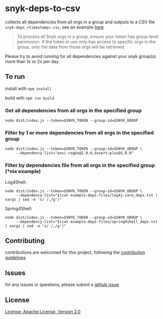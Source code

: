 # snyk-deps-to-csv

collects all dependencies from all orgs in a group and outputs to a CSV file `snyk-deps_<timestamp>.csv`, see an example [here](sample-output/snyk-deps_2022_01_05_05_40_39_59.csv).

> To process all Snyk orgs in a group, ensure your token has group level permission.  If the token in use only has access to specific orgs in the group, only the data from those orgs will be retrieved.

Please try to avoid running for all dependencies against your snyk group(s) more than 1x or 2x per day.

## To run
install with `npm install`

build with `npm run build`

### Get all dependencies from all orgs in the specified group
```
node dist/index.js --token=$SNYK_TOKEN --group-id=$SNYK_GROUP
```

### Filter by 1 or more dependencies from all orgs in the specified group
```
node dist/index.js --token=$SNYK_TOKEN --group-id=$SNYK_GROUP \
     --dependency-list="ansi-regex@2.0.0,assert-plus@1.0.0"
```

### Filter by dependencies file from all orgs in the specified group (*nix example)

Log4Shell:

```
node dist/index.js --token=$SNYK_TOKEN --group-id=$SNYK_GROUP \
     --dependency-list="$(cat example-deps-files/log4j-core_deps.txt | xargs | sed -e 's/ /,/g')"
```

Spring4Shell:

```
node dist/index.js --token=$SNYK_TOKEN --group-id=$SNYK_GROUP \
     --dependency-list="$(cat example-deps-files/spring4shell_deps.txt | xargs | sed -e 's/ /,/g')"
```

## Contributing
contributions are welcomed for this project, following the [contribution guidelines](.github/CONTRIBUTING.md)

## Issues
for any issues or questions, please submit a [github issue](https://github.com/snyk-tech-services/snyk-deps-to-csv/issues)

## License
[License: Apache License, Version 2.0](LICENSE)
